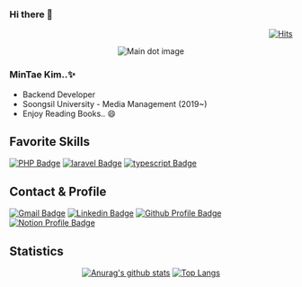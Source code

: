 ### Hi there 👋
  <!-- Hits.. -->
  <div align=right>  
  
  [![Hits](https://hits.seeyoufarm.com/api/count/incr/badge.svg?url=https%3A%2F%2Fgithub.com%2FK-Connor)](https://hits.seeyoufarm.com)
  
  </div>

  <div align=center>
  
  ![Main dot image](https://github.com/K-Connor/K-connor/blob/master/profile-dotimg.gif)
  
  </div>

  ### MinTae Kim..✨

  <ul>
    <li>Backend Developer</li>
    <li>Soongsil University - Media Management (2019~)</li>
    <li>Enjoy Reading Books.. 😄</li>
  </ul>

<!-- Favorite Skills -->
## Favorite Skills
  <div align=left>
  
  [![PHP Badge](https://img.shields.io/badge/PHP-777BB4?style=flat-square&logo=PHP&logoColor=white)](https://php.net)
  [![laravel Badge](https://img.shields.io/badge/Laravel-FF2D20?style=flat-square&logo=Laravel&logoColor=white)](https://laravel.com/)
  [![typescript Badge](https://img.shields.io/badge/typescript-235A97?style=flat-square&logo=typescript&logoColor=white)](https://www.typescriptlang.org/)
  </div>


<!-- Contact -->
<!-- https://simpleicons.org/ --\>
<!-- https://img.shields.io/badge/IconName-Color?style=flat-square&logo=IconName&logoColor=white&link=* -->
## Contact & Profile
  <div align=left>
  
  [![Gmail Badge](https://img.shields.io/badge/Gmail-d14836?style=flat-square&logo=Gmail&logoColor=white&link=mailto:k.connor614@gmail.com)](mailto:k.connor614@gmail.com)
  [![Linkedin Badge](https://img.shields.io/badge/-LinkedIn-blue?style=flat-square&logo=Linkedin&logoColor=white&link=https://www.linkedin.com/in/mintae-kim-b1a627187/)](https://www.linkedin.com/in/mintae-kim-b1a627187/)
  [![Github Profile Badge](https://img.shields.io/badge/-github-black?style=flat-square&logo=github&logoColor=white&link=https://m2-t1-profile.github.io/profile/connor)](https://m2-t1-profile.github.io/profile/connor)
  [![Notion Profile Badge](https://img.shields.io/badge/-notion-black?style=flat-square&logo=notion&logoColor=white&link=https://www.notion.so/connor2doc/927888a45c604213866e33931cd06686)](https://www.notion.so/connor2doc/927888a45c604213866e33931cd06686)

  </div>
  
  
<!-- statistics - username=*  -->
## Statistics
  <div align=center>
  
  [![Anurag's github stats](https://github-readme-stats.vercel.app/api?username=k-connor)](https://github.com/anuraghazra/github-readme-stats)
  [![Top Langs](https://github-readme-stats.vercel.app/api/top-langs/?username=k-connor&layout=compact)](https://github.com/anuraghazra/github-readme-stats)
  </div>

<!--
**K-Connor/K-connor** is a ✨ _special_ ✨ repository because its `README.md` (this file) appears on your GitHub profile.

Here are some ideas to get you started:

- 🔭 I’m currently working on ...
- 🌱 I’m currently learning ...
- 👯 I’m looking to collaborate on ...
- 🤔 I’m looking for help with ...
- 💬 Ask me about ...
- 📫 How to reach me: ...
- 😄 Pronouns: ...
- ⚡ Fun fact: ...
-->
